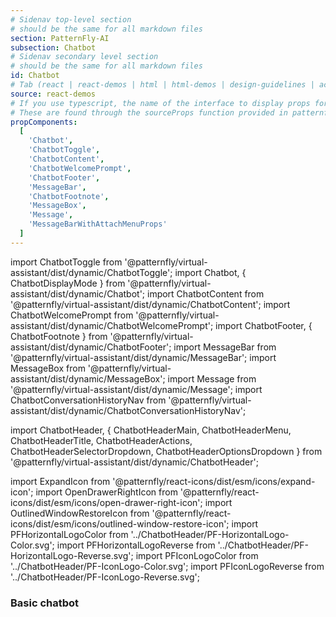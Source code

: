```yaml
---
# Sidenav top-level section
# should be the same for all markdown files
section: PatternFly-AI
subsection: Chatbot
# Sidenav secondary level section
# should be the same for all markdown files
id: Chatbot
# Tab (react | react-demos | html | html-demos | design-guidelines | accessibility)
source: react-demos
# If you use typescript, the name of the interface to display props for
# These are found through the sourceProps function provided in patternfly-docs.source.js
propComponents:
  [
    'Chatbot',
    'ChatbotToggle',
    'ChatbotContent',
    'ChatbotWelcomePrompt',
    'ChatbotFooter',
    'MessageBar',
    'ChatbotFootnote',
    'MessageBox',
    'Message',
    'MessageBarWithAttachMenuProps'
  ]
---
```


import ChatbotToggle from '@patternfly/virtual-assistant/dist/dynamic/ChatbotToggle';
import Chatbot, { ChatbotDisplayMode } from '@patternfly/virtual-assistant/dist/dynamic/Chatbot';
import ChatbotContent from '@patternfly/virtual-assistant/dist/dynamic/ChatbotContent';
import ChatbotWelcomePrompt from '@patternfly/virtual-assistant/dist/dynamic/ChatbotWelcomePrompt';
import ChatbotFooter, { ChatbotFootnote } from '@patternfly/virtual-assistant/dist/dynamic/ChatbotFooter';
import MessageBar from '@patternfly/virtual-assistant/dist/dynamic/MessageBar';
import MessageBox from '@patternfly/virtual-assistant/dist/dynamic/MessageBox';
import Message from '@patternfly/virtual-assistant/dist/dynamic/Message';
import ChatbotConversationHistoryNav from '@patternfly/virtual-assistant/dist/dynamic/ChatbotConversationHistoryNav';

import ChatbotHeader, {
ChatbotHeaderMain,
ChatbotHeaderMenu,
ChatbotHeaderTitle,
ChatbotHeaderActions,
ChatbotHeaderSelectorDropdown,
ChatbotHeaderOptionsDropdown
} from '@patternfly/virtual-assistant/dist/dynamic/ChatbotHeader';

import ExpandIcon from '@patternfly/react-icons/dist/esm/icons/expand-icon';
import OpenDrawerRightIcon from '@patternfly/react-icons/dist/esm/icons/open-drawer-right-icon';
import OutlinedWindowRestoreIcon from '@patternfly/react-icons/dist/esm/icons/outlined-window-restore-icon';
import PFHorizontalLogoColor from '../ChatbotHeader/PF-HorizontalLogo-Color.svg';
import PFHorizontalLogoReverse from '../ChatbotHeader/PF-HorizontalLogo-Reverse.svg';
import PFIconLogoColor from '../ChatbotHeader/PF-IconLogo-Color.svg';
import PFIconLogoReverse from '../ChatbotHeader/PF-IconLogo-Reverse.svg';

### Basic chatbot

```js file="./Chatbot.tsx" isFullscreen

```
